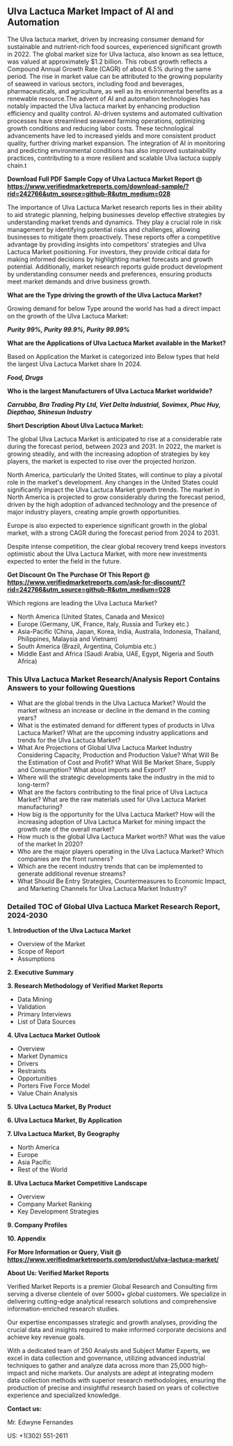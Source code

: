 <h2>Ulva Lactuca Market Impact of AI and Automation</h2>The Ulva lactuca market, driven by increasing consumer demand for sustainable and nutrient-rich food sources, experienced significant growth in 2022. The global market size for Ulva lactuca, also known as sea lettuce, was valued at approximately $1.2 billion. This robust growth reflects a Compound Annual Growth Rate (CAGR) of about 6.5% during the same period. The rise in market value can be attributed to the growing popularity of seaweed in various sectors, including food and beverages, pharmaceuticals, and agriculture, as well as its environmental benefits as a renewable resource.The advent of AI and automation technologies has notably impacted the Ulva lactuca market by enhancing production efficiency and quality control. AI-driven systems and automated cultivation processes have streamlined seaweed farming operations, optimizing growth conditions and reducing labor costs. These technological advancements have led to increased yields and more consistent product quality, further driving market expansion. The integration of AI in monitoring and predicting environmental conditions has also improved sustainability practices, contributing to a more resilient and scalable Ulva lactuca supply chain.t</p><p id="" class=""><strong>Download Full PDF Sample Copy of Ulva Lactuca Market Report @ <a href="https://www.verifiedmarketreports.com/download-sample/?rid=242766&utm_source=github-R&utm_medium=028" target="_blank">https://www.verifiedmarketreports.com/download-sample/?rid=242766&utm_source=github-R&utm_medium=028</a></strong></p><p>The importance of&nbsp;Ulva Lactuca Market research reports lies in their ability to aid strategic planning, helping businesses develop effective strategies by understanding market trends and dynamics. They play a crucial role in risk management by identifying potential risks and challenges, allowing businesses to mitigate them proactively. These reports offer a competitive advantage by providing insights into competitors' strategies and Ulva Lactuca Market positioning. For investors, they provide critical data for making informed decisions by highlighting market forecasts and growth potential. Additionally, market research reports guide product development by understanding consumer needs and preferences, ensuring products meet market demands and drive business growth.</p><p><strong>What are the&nbsp;Type driving the growth of the Ulva Lactuca Market?</strong></p><p id="" class="">Growing demand for below Type around the world has had a direct impact on the growth of the Ulva Lactuca Market:</p><em><strong>Purity 99%, Purity 99.9%, Purity 99.99%</strong></em></p><strong>What are the&nbsp;Applications&nbsp;of Ulva Lactuca Market available in the Market?</strong></p><p id="" class="">Based on Application the Market is categorized into Below types that held the largest Ulva Lactuca Market share In 2024.</p><em><strong>Food, Drugs</strong></em></p><strong>Who is the largest Manufacturers of Ulva Lactuca Market worldwide?</strong></p><p><em><strong>Carrubba, Bra Trading Pty Ltd, Viet Delta Industrial, Sovimex, Phuc Huy, Diepthao, Shinesun Industry</strong></em></p><p id="" class=""><strong>Short Description About Ulva Lactuca Market:</strong></p><p>The global Ulva Lactuca Market is anticipated to rise at a considerable rate during the forecast period, between 2023 and 2031. In 2022, the market is growing steadily, and with the increasing adoption of strategies by key players, the market is expected to rise over the projected horizon.</p><p>North America, particularly the United States, will continue to play a pivotal role in the market's development. Any changes in the United States could significantly impact the Ulva Lactuca Market growth trends. The market in North America is projected to grow considerably during the forecast period, driven by the high adoption of advanced technology and the presence of major industry players, creating ample growth opportunities.</p><p>Europe is also expected to experience significant growth in the global market, with a strong CAGR during the forecast period from 2024 to 2031.</p><p>Despite intense competition, the clear global recovery trend keeps investors optimistic about the Ulva Lactuca Market, with more new investments expected to enter the field in the future.</p><p id="" class=""><strong>Get Discount On The Purchase Of This Report @ <a href="https://www.verifiedmarketreports.com/ask-for-discount/?rid=242766&utm_source=github-R&utm_medium=028" target="_blank">https://www.verifiedmarketreports.com/ask-for-discount/?rid=242766&utm_source=github-R&utm_medium=028</a></strong></p>Which regions are leading the Ulva Lactuca Market?</p><ul><li>North America (United States, Canada and Mexico)</li><li>Europe (Germany, UK, France, Italy, Russia and Turkey etc.)</li><li>Asia-Pacific (China, Japan, Korea, India, Australia, Indonesia, Thailand, Philippines, Malaysia and Vietnam)</li><li>South America (Brazil, Argentina, Columbia etc.)</li><li>Middle East and Africa (Saudi Arabia, UAE, Egypt, Nigeria and South Africa)</li></ul><h3 id="" class="">This Ulva Lactuca Market Research/Analysis Report Contains Answers to your following Questions</h3><ul><li>What are the global trends in the Ulva Lactuca Market? Would the market witness an increase or decline in the demand in the coming years?</li><li>What is the estimated demand for different types of products in Ulva Lactuca Market? What are the upcoming industry applications and trends for the Ulva Lactuca Market?</li><li>What Are Projections of Global Ulva Lactuca Market Industry Considering Capacity, Production and Production Value? What Will Be the Estimation of Cost and Profit? What Will Be Market Share, Supply and Consumption? What about imports and Export?</li><li>Where will the strategic developments take the industry in the mid to long-term?</li><li>What are the factors contributing to the final price of Ulva Lactuca Market? What are the raw materials used for Ulva Lactuca Market manufacturing?</li><li>How big is the opportunity for the Ulva Lactuca Market? How will the increasing adoption of Ulva Lactuca Market for mining impact the growth rate of the overall market?</li><li>How much is the global Ulva Lactuca Market worth? What was the value of the market In 2020?</li><li>Who are the major players operating in the Ulva Lactuca Market? Which companies are the front runners?</li><li>Which are the recent industry trends that can be implemented to generate additional revenue streams?</li><li>What Should Be Entry Strategies, Countermeasures to Economic Impact, and Marketing Channels for Ulva Lactuca Market Industry?</li></ul><h3 id="" class="">Detailed TOC of Global Ulva Lactuca Market Research Report, 2024-2030</h3><p id="" class=""><strong>1. Introduction of the Ulva Lactuca Market</strong></p><ul><li>Overview of the Market</li><li>Scope of Report</li><li>Assumptions</li></ul><p id="" class=""><strong>2. Executive Summary</strong></p><p id="" class=""><strong>3. Research Methodology of Verified Market Reports</strong></p><ul><li>Data Mining</li><li>Validation</li><li>Primary Interviews</li><li>List of Data Sources</li></ul><p id="" class=""><strong>4. Ulva Lactuca Market Outlook</strong></p><ul><li>Overview</li><li>Market Dynamics</li><li>Drivers</li><li>Restraints</li><li>Opportunities</li><li>Porters Five Force Model</li><li>Value Chain Analysis</li></ul><p id="" class=""><strong>5. Ulva Lactuca Market, By Product</strong></p><p id="" class=""><strong>6. Ulva Lactuca Market, By Application</strong></p><p id="" class=""><strong>7. Ulva Lactuca Market, By Geography</strong></p><ul><li>North America</li><li>Europe</li><li>Asia Pacific</li><li>Rest of the World</li></ul><p id="" class=""><strong>8. Ulva Lactuca Market Competitive Landscape</strong></p><ul><li>Overview</li><li>Company Market Ranking</li><li>Key Development Strategies</li></ul><p id="" class=""><strong>9. Company Profiles</strong></p><p id="" class=""><strong>10. Appendix</strong></p><p id="" class=""><strong>For More Information or Query, Visit @ <a href="https://www.verifiedmarketreports.com/product/ulva-lactuca-market/" target="_blank">https://www.verifiedmarketreports.com/product/ulva-lactuca-market/</a></strong></p><p id="" class=""><strong>About Us: Verified Market Reports</strong></p><p id="" class="">Verified Market Reports is a premier Global Research and Consulting firm serving a diverse clientele of over 5000+ global customers. We specialize in delivering cutting-edge analytical research solutions and comprehensive information-enriched research studies.</p><p id="" class="">Our expertise encompasses strategic and growth analyses, providing the crucial data and insights required to make informed corporate decisions and achieve key revenue goals.</p><p id="" class="">With a dedicated team of 250 Analysts and Subject Matter Experts, we excel in data collection and governance, utilizing advanced industrial techniques to gather and analyze data across more than 25,000 high-impact and niche markets. Our analysts are adept at integrating modern data collection methods with superior research methodologies, ensuring the production of precise and insightful research based on years of collective experience and specialized knowledge.</p><p id="" class=""><strong>Contact us:</strong></p><p id="" class="">Mr. Edwyne Fernandes</p><p id="" class="">US: +1(302) 551-2611</p>